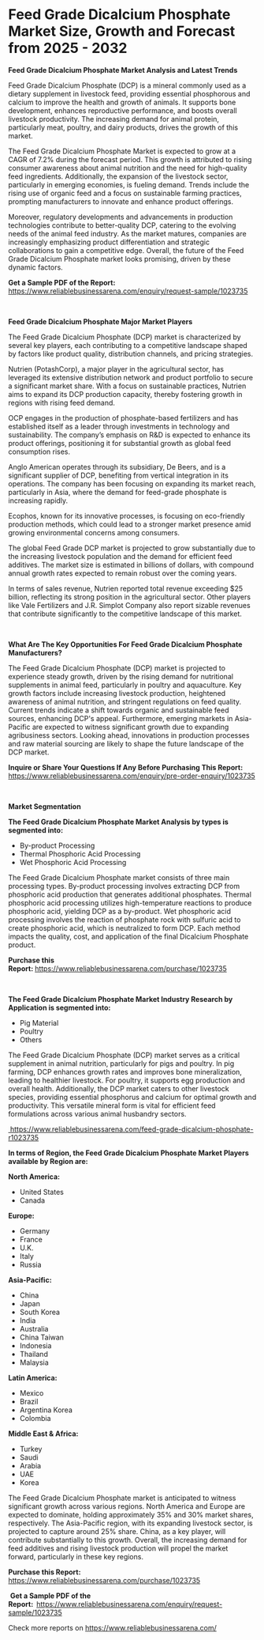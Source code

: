 <p><h1>Feed Grade Dicalcium Phosphate Market Size, Growth and Forecast from 2025 - 2032</h1></p><p><strong>Feed Grade Dicalcium Phosphate Market Analysis and Latest Trends</strong></p>
<p><p>Feed Grade Dicalcium Phosphate (DCP) is a mineral commonly used as a dietary supplement in livestock feed, providing essential phosphorous and calcium to improve the health and growth of animals. It supports bone development, enhances reproductive performance, and boosts overall livestock productivity. The increasing demand for animal protein, particularly meat, poultry, and dairy products, drives the growth of this market.</p><p>The Feed Grade Dicalcium Phosphate Market is expected to grow at a CAGR of 7.2% during the forecast period. This growth is attributed to rising consumer awareness about animal nutrition and the need for high-quality feed ingredients. Additionally, the expansion of the livestock sector, particularly in emerging economies, is fueling demand. Trends include the rising use of organic feed and a focus on sustainable farming practices, prompting manufacturers to innovate and enhance product offerings.</p><p>Moreover, regulatory developments and advancements in production technologies contribute to better-quality DCP, catering to the evolving needs of the animal feed industry. As the market matures, companies are increasingly emphasizing product differentiation and strategic collaborations to gain a competitive edge. Overall, the future of the Feed Grade Dicalcium Phosphate market looks promising, driven by these dynamic factors.</p></p>
<p><strong>Get a Sample PDF of the Report:&nbsp;</strong> <a href="https://www.reliablebusinessarena.com/enquiry/request-sample/1023735?utm_campaign=2527&utm_medium=2&utm_source=Github&utm_content=ia&utm_term=07032025&utm_id=feed-grade-dicalcium-phosphate">https://www.reliablebusinessarena.com/enquiry/request-sample/1023735</a></p>
<p>&nbsp;</p>
<p><strong>Feed Grade Dicalcium Phosphate Major Market Players</strong></p>
<p><p>The Feed Grade Dicalcium Phosphate (DCP) market is characterized by several key players, each contributing to a competitive landscape shaped by factors like product quality, distribution channels, and pricing strategies.</p><p>Nutrien (PotashCorp), a major player in the agricultural sector, has leveraged its extensive distribution network and product portfolio to secure a significant market share. With a focus on sustainable practices, Nutrien aims to expand its DCP production capacity, thereby fostering growth in regions with rising feed demand.</p><p>OCP engages in the production of phosphate-based fertilizers and has established itself as a leader through investments in technology and sustainability. The company’s emphasis on R&D is expected to enhance its product offerings, positioning it for substantial growth as global feed consumption rises.</p><p>Anglo American operates through its subsidiary, De Beers, and is a significant supplier of DCP, benefiting from vertical integration in its operations. The company has been focusing on expanding its market reach, particularly in Asia, where the demand for feed-grade phosphate is increasing rapidly.</p><p>Ecophos, known for its innovative processes, is focusing on eco-friendly production methods, which could lead to a stronger market presence amid growing environmental concerns among consumers.</p><p>The global Feed Grade DCP market is projected to grow substantially due to the increasing livestock population and the demand for efficient feed additives. The market size is estimated in billions of dollars, with compound annual growth rates expected to remain robust over the coming years.</p><p>In terms of sales revenue, Nutrien reported total revenue exceeding $25 billion, reflecting its strong position in the agricultural sector. Other players like Vale Fertilizers and J.R. Simplot Company also report sizable revenues that contribute significantly to the competitive landscape of this market.</p></p>
<p>&nbsp;</p>
<p><strong>What Are The Key Opportunities For Feed Grade Dicalcium Phosphate Manufacturers?</strong></p>
<p><p>The Feed Grade Dicalcium Phosphate (DCP) market is projected to experience steady growth, driven by the rising demand for nutritional supplements in animal feed, particularly in poultry and aquaculture. Key growth factors include increasing livestock production, heightened awareness of animal nutrition, and stringent regulations on feed quality. Current trends indicate a shift towards organic and sustainable feed sources, enhancing DCP's appeal. Furthermore, emerging markets in Asia-Pacific are expected to witness significant growth due to expanding agribusiness sectors. Looking ahead, innovations in production processes and raw material sourcing are likely to shape the future landscape of the DCP market.</p></p>
<p><strong>Inquire or Share Your Questions If Any Before Purchasing This Report:</strong> <a href="https://www.reliablebusinessarena.com/enquiry/pre-order-enquiry/1023735?utm_campaign=2527&utm_medium=2&utm_source=Github&utm_content=ia&utm_term=07032025&utm_id=feed-grade-dicalcium-phosphate">https://www.reliablebusinessarena.com/enquiry/pre-order-enquiry/1023735</a></p>
<p>&nbsp;</p>
<p><strong>Market Segmentation</strong></p>
<p><strong>The Feed Grade Dicalcium Phosphate Market Analysis by types is segmented into:</strong></p>
<p><ul><li>By-product Processing</li><li>Thermal Phosphoric Acid Processing</li><li>Wet Phosphoric Acid Processing</li></ul></p>
<p><p>The Feed Grade Dicalcium Phosphate market consists of three main processing types. By-product processing involves extracting DCP from phosphoric acid production that generates additional phosphates. Thermal phosphoric acid processing utilizes high-temperature reactions to produce phosphoric acid, yielding DCP as a by-product. Wet phosphoric acid processing involves the reaction of phosphate rock with sulfuric acid to create phosphoric acid, which is neutralized to form DCP. Each method impacts the quality, cost, and application of the final Dicalcium Phosphate product.</p></p>
<p><strong>Purchase this Report:&nbsp;</strong><a href="https://www.reliablebusinessarena.com/purchase/1023735?utm_campaign=2527&utm_medium=2&utm_source=Github&utm_content=ia&utm_term=07032025&utm_id=feed-grade-dicalcium-phosphate">https://www.reliablebusinessarena.com/purchase/1023735</a></p>
<p>&nbsp;</p>
<p><strong>The Feed Grade Dicalcium Phosphate Market Industry Research by Application is segmented into:</strong></p>
<p><ul><li>Pig Material</li><li>Poultry</li><li>Others</li></ul></p>
<p><p>The Feed Grade Dicalcium Phosphate (DCP) market serves as a critical supplement in animal nutrition, particularly for pigs and poultry. In pig farming, DCP enhances growth rates and improves bone mineralization, leading to healthier livestock. For poultry, it supports egg production and overall health. Additionally, the DCP market caters to other livestock species, providing essential phosphorus and calcium for optimal growth and productivity. This versatile mineral form is vital for efficient feed formulations across various animal husbandry sectors.</p></p>
<p><a href="https://www.reliablebusinessarena.com/feed-grade-dicalcium-phosphate-r1023735?utm_campaign=2527&utm_medium=2&utm_source=Github&utm_content=ia&utm_term=07032025&utm_id=feed-grade-dicalcium-phosphate">&nbsp;https://www.reliablebusinessarena.com/feed-grade-dicalcium-phosphate-r1023735</a></p>
<p><strong>In terms of Region, the Feed Grade Dicalcium Phosphate Market Players available by Region are:</strong></p>
<p>
    <p> <strong> North America: </strong>
        <ul>
            <li>United States</li>
            <li>Canada</li>
        </ul>
        </p> 
    <p> <strong> Europe: </strong>
        <ul>
            <li>Germany</li>
            <li>France</li>
            <li>U.K.</li>
            <li>Italy</li>
            <li>Russia</li>
        </ul>
        </p> 
    <p> <strong> Asia-Pacific: </strong>
        <ul>
            <li>China</li>
            <li>Japan</li>
            <li>South Korea</li>
            <li>India</li>
            <li>Australia</li>
            <li>China Taiwan</li>
            <li>Indonesia</li>
            <li>Thailand</li>
            <li>Malaysia</li>
        </ul>
        </p> 
    <p> <strong> Latin America: </strong>
        <ul>
            <li>Mexico</li>
            <li>Brazil</li>
            <li>Argentina Korea</li>
            <li>Colombia</li>
        </ul>
        </p> 
    <p> <strong> Middle East & Africa: </strong>
        <ul>
            <li>Turkey</li>
            <li>Saudi</li>
            <li>Arabia</li>
            <li>UAE</li>
            <li>Korea</li>
        </ul>
    </p>
    </p>
<p><p>The Feed Grade Dicalcium Phosphate market is anticipated to witness significant growth across various regions. North America and Europe are expected to dominate, holding approximately 35% and 30% market shares, respectively. The Asia-Pacific region, with its expanding livestock sector, is projected to capture around 25% share. China, as a key player, will contribute substantially to this growth. Overall, the increasing demand for feed additives and rising livestock production will propel the market forward, particularly in these key regions.</p></p>
<p><strong>Purchase this Report: </strong><a href="https://www.reliablebusinessarena.com/purchase/1023735?utm_campaign=2527&utm_medium=2&utm_source=Github&utm_content=ia&utm_term=07032025&utm_id=feed-grade-dicalcium-phosphate">https://www.reliablebusinessarena.com/purchase/1023735</a></p>
<p>&nbsp;<strong>Get a Sample PDF of the Report:&nbsp;&nbsp;</strong><a href="https://www.reliablebusinessarena.com/enquiry/request-sample/1023735?utm_campaign=2527&utm_medium=2&utm_source=Github&utm_content=ia&utm_term=07032025&utm_id=feed-grade-dicalcium-phosphate">https://www.reliablebusinessarena.com/enquiry/request-sample/1023735</a></p>
<p><strong></strong></p>
<p>Check more reports on <a href="https://www.reliablebusinessarena.com/?utm_campaign=2527&utm_medium=2&utm_source=Github&utm_content=ia&utm_term=07032025&utm_id=feed-grade-dicalcium-phosphate">https://www.reliablebusinessarena.com/</a></p>